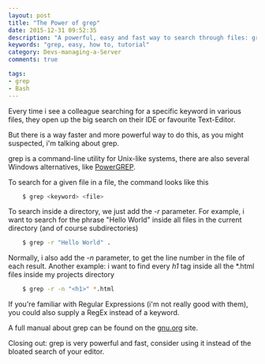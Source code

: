 ```yaml
---
layout: post
title: "The Power of grep"
date: 2015-12-31 09:52:35
description: "A powerful, easy and fast way to search through files: grep."
keywords: "grep, easy, how to, tutorial"
category: Devs-managing-a-Server
comments: true

tags:
- grep
- Bash
---
```


Every time i see a colleague searching for a specific keyword in various files, they open up the big search on their IDE or favourite Text-Editor.

But there is a way faster and more powerful way to do this, as you might suspected, i'm talking about grep.

grep is a command-line utility for Unix-like systems, there are also several Windows alternatives, like [PowerGREP](http://www.powergrep.com/grep.html).

To search for a given file in a file, the command looks like this

~~~bash
    $ grep <keyword> <file>
~~~

To search inside a directory, we just add the *-r* parameter.
For example, i want to search for the phrase "Hello World" inside all files in the current directory (and of course subdirectories)

~~~bash
    $ grep -r "Hello World" . 
~~~

Normally, i also add the *-n* parameter, to get the line number in the file of each result.
Another example: i want to find every *h1* tag inside all the *.html files inside my projects directory

~~~bash
    $ grep -r -n "<h1>" *.html
~~~

If you're familiar with Regular Expressions (i'm not really good with them), you could also supply a RegEx instead of a keyword.

A full manual about grep can be found on the [gnu.org](http://www.gnu.org/software/grep/manual/grep.html) site.

Closing out: grep is very powerful and fast, consider using it instead of the bloated search of your editor.